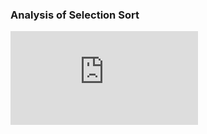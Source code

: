 
### Analysis of Selection Sort
<iframe src="https://www.youtube.com/embed/gikUibV67Pk" frameborder="0" allow="autoplay; encrypted-media" allowfullscreen></iframe>
